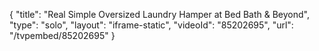 {
    "title": "Real Simple Oversized Laundry Hamper at Bed Bath & Beyond",
    "type": "solo",
    "layout": "iframe-static",
    "videoId": "85202695",
    "url": "\/tvpembed\/85202695"
}
